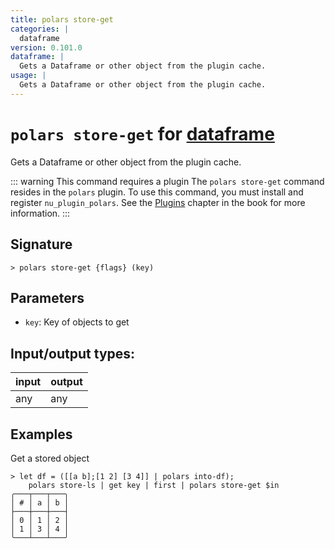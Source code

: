 ```yaml
---
title: polars store-get
categories: |
  dataframe
version: 0.101.0
dataframe: |
  Gets a Dataframe or other object from the plugin cache.
usage: |
  Gets a Dataframe or other object from the plugin cache.
---
```

<!-- This file is automatically generated. Please edit the command in https://github.com/nushell/nushell instead. -->

# `polars store-get` for [dataframe](/commands/categories/dataframe.md)

<div class='command-title'>Gets a Dataframe or other object from the plugin cache.</div>

::: warning This command requires a plugin
The `polars store-get` command resides in the `polars` plugin.
To use this command, you must install and register `nu_plugin_polars`.
See the [Plugins](/book/plugins.html) chapter in the book for more information.
:::


## Signature

```> polars store-get {flags} (key)```

## Parameters

 -  `key`: Key of objects to get


## Input/output types:

| input | output |
| ----- | ------ |
| any   | any    |

## Examples

Get a stored object
```nu
> let df = ([[a b];[1 2] [3 4]] | polars into-df);
    polars store-ls | get key | first | polars store-get $in
╭───┬───┬───╮
│ # │ a │ b │
├───┼───┼───┤
│ 0 │ 1 │ 2 │
│ 1 │ 3 │ 4 │
╰───┴───┴───╯

```
